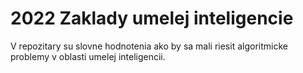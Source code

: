 # 2022 Zaklady umelej inteligencie
V repozitary su slovne hodnotenia ako by sa mali riesit algoritmicke problemy v oblasti umelej inteligencii. 
